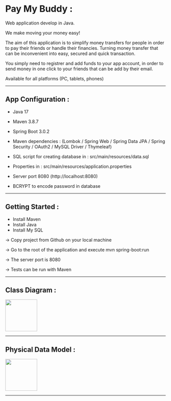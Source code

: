 
# Pay My Buddy :

Web application develop in Java. 

We make moving your money easy!

The aim of this application is to simplify money transfers for people in order to pay their friends or handle their financies.
Turning money transfer that can be inconvenient into easy, secured and quick transaction.

You simply need to registrer and add funds to your app account, in order to send money in one click to your friends that can be add by their email.

Available for all platforms (PC, tablets, phones)

-------------------------------------------------------------------------------------------------------------------------------------

## App Configuration :

- Java 17 
- Maven 3.8.7 
- Spring Boot 3.0.2
- Maven dependencies : (Lombok / Spring Web / Spring Data JPA / Spring Security / OAuth2 / MySQL Driver / Thymeleaf)
- SQL script for creating database in : src/main/resources/data.sql


- Properties in : src/main/resources/application.properties
- Server port 8080 (http://localhost:8080)
- BCRYPT to encode password in database

-------------------------------------------------------------------------------------------------------------------------------------

## Getting Started :

- Install Maven
- Install Java
- Install My SQL

-> Copy project from Github on your local machine

-> Go to the root of the application and execute mvn spring-boot:run

-> The server port is 8080

-> Tests can be run with Maven

-------------------------------------------------------------------------------------------------------------------------------------

## Class Diagram :

<img src="images/classDiagram.png" width="100"/>

-------------------------------------------------------------------------------------------------------------------------------------

## Physical Data Model :

<img src="images/physicalDataModel.png" width="100"/>

-------------------------------------------------------------------------------------------------------------------------------------
